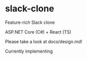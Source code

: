 # slack-clone

Feature-rich Slack clone

ASP.NET Core (C#) + React (TS)

Please take a look at docs/design.md!

Currently implementing
